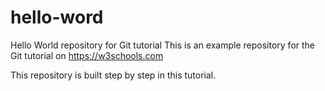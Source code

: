 # hello-word
Hello World repository for Git tutorial
This is an example repository for the Git tutorial on https://w3schools.com

This repository is built step by step in this tutorial.
